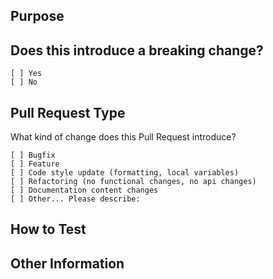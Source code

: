 ## Purpose
<!-- Describe the intention of the changes being proposed. What problem does it solve or functionality does it add? -->


## Does this introduce a breaking change?
<!-- Mark one with an "x". -->
```
[ ] Yes
[ ] No
```

## Pull Request Type
What kind of change does this Pull Request introduce?

<!-- Please check the one that applies to this PR using "x". -->
```
[ ] Bugfix
[ ] Feature
[ ] Code style update (formatting, local variables)
[ ] Refactoring (no functional changes, no api changes)
[ ] Documentation content changes
[ ] Other... Please describe:
```

## How to Test
<!-- Either describe tests added or manual verification steps -->


## Other Information
<!-- Add any other helpful information that may be needed here. -->
